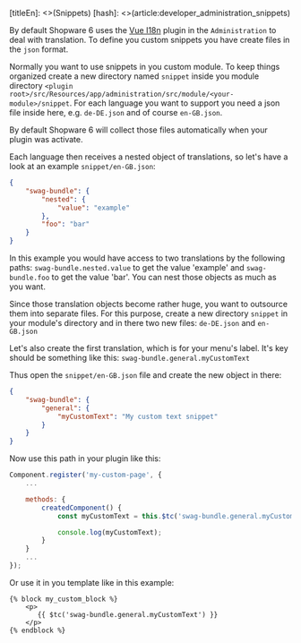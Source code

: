 [titleEn]: <>(Snippets)
[hash]: <>(article:developer_administration_snippets)

By default Shopware 6 uses the [Vue I18n](https://kazupon.github.io/vue-i18n/started.html#html) plugin in the `Administration` to deal with translation.
To define you custom snippets you have create files in the `json` format.

Normally you want to use snippets in you custom module. To keep things organized create a new directory named `snippet` inside 
you module directory `<plugin root>/src/Resources/app/administration/src/module/<your-module>/snippet`.
For each language you want to support you need a json file inside here, e.g. `de-DE.json` and of course `en-GB.json`.

By default Shopware 6 will collect those files automatically when your plugin was activate.

Each language then receives a nested object of translations, so let's have a look at an example `snippet/en-GB.json`:
```json
{
    "swag-bundle": {
        "nested": {
            "value": "example"
        },
        "foo": "bar"
    }
}
```

In this example you would have access to two translations by the following paths: `swag-bundle.nested.value` to get the value 'example' and `swag-bundle.foo` to get the
value 'bar'. You can nest those objects as much as you want.

Since those translation objects become rather huge, you want to outsource them into separate files. For this purpose, create a new directory `snippet` in your module's directory
and in there two new files: `de-DE.json` and `en-GB.json`

Let's also create the first translation, which is for your menu's label.
It's key should be something like this: `swag-bundle.general.myCustomText`

Thus open the `snippet/en-GB.json` file and create the new object in there:
```json
{
    "swag-bundle": {
        "general": {
            "myCustomText": "My custom text snippet"
        }
    }
}
```

Now use this path in your plugin like this:
```js
Component.register('my-custom-page', {
    ...

    methods: {
        createdComponent() {
            const myCustomText = this.$tc('swag-bundle.general.myCustomText');

            console.log(myCustomText);
        }
    }
    ...
});
```

Or use it in you template like in this example:

```twig
{% block my_custom_block %}
    <p>
       {{ $tc('swag-bundle.general.myCustomText') }}
    </p>
{% endblock %}
```
